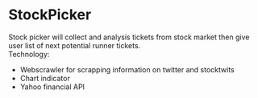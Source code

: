 # StockPicker
Stock picker will collect and analysis tickets from stock market then give user list of next potential runner tickets.
<br>
Technology:
<ul>
  <li>Webscrawler for scrapping information on twitter and stocktwits</li>
  <li>Chart indicator</li>
  <li> Yahoo financial API </li>
 </ul>

